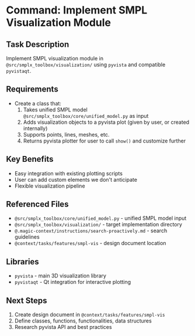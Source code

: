 # Command: Implement SMPL Visualization Module

## Task Description
Implement SMPL visualization module in `@src/smplx_toolbox/visualization/` using `pyvista` and compatible `pyvistaqt`.

## Requirements
- Create a class that:
  1. Takes unified SMPL model `@src/smplx_toolbox/core/unified_model.py` as input
  2. Adds visualization objects to a pyvista plot (given by user, or created internally)
  3. Supports points, lines, meshes, etc.
  4. Returns pyvista plotter for user to call `show()` and customize further

## Key Benefits
- Easy integration with existing plotting scripts
- User can add custom elements we don't anticipate
- Flexible visualization pipeline

## Referenced Files
- `@src/smplx_toolbox/core/unified_model.py` - unified SMPL model input
- `@src/smplx_toolbox/visualization/` - target implementation directory
- `@.magic-context/instructions/search-proactively.md` - search guidelines
- `@context/tasks/features/smpl-vis` - design document location

## Libraries
- `pyvista` - main 3D visualization library
- `pyvistaqt` - Qt integration for interactive plotting

## Next Steps
1. Create design document in `@context/tasks/features/smpl-vis`
2. Define classes, functions, functionalities, data structures
3. Research pyvista API and best practices